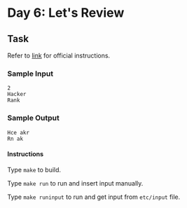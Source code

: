 # Day 6: Let's Review

## Task

Refer to [link](https://www.hackerrank.com/challenges/30-review-loop) for official instructions.

### Sample Input

```
2
Hacker
Rank
```

### Sample Output

```
Hce akr
Rn ak
```

#### Instructions

Type `make` to build.

Type `make run` to run and insert input manually.

Type `make runinput` to run and get input from `etc/input` file.